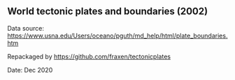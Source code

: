 ## World tectonic plates and boundaries (2002)

Data source: https://www.usna.edu/Users/oceano/pguth/md_help/html/plate_boundaries.htm

Repackaged by https://github.com/fraxen/tectonicplates

Date: Dec 2020